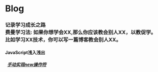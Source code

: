 # Blog
### 记录学习成长之路<br/>费曼学习法: 如果你想学会XX,那么你应该教会别人XX，以教促学。比如学习XX技术，你可以写一篇博客教会别人XX。
#### JavaScript浅入浅出
##### &nbsp;&nbsp;[手动实现new操作符](https://github.com/YangGoldDragon/Blog/issues/1)
